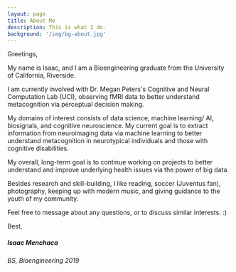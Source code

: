 ```yaml
---
layout: page
title: About Me
description: This is what I do.
background: '/img/bg-about.jpg'
---
```


Greetings,

My name is Isaac, and I am a Bioengineering graduate from the University of California, Riverside.

I am currently involved with Dr. Megan Peters's Cognitive and Neural Computation Lab (UCI), observing fMRI data to better understand metacognition via perceptual decision making.

My domains of interest consists of data science, machine learning/ AI, biosignals, and cognitive neuroscience. My current goal is to extract information from neuroimaging data via machine learning to better understand metacognition in neurotypical individuals and those with cognitive disabilities.

My overall, long-term goal is to continue working on projects to better understand and improve underlying health issues via the power of big data.

Besides research and skill-building, I like reading, soccer (Juventus fan), photography, keeping up with modern music, and giving guidance to the youth of my community.

Feel free to message about any questions, or to discuss similar interests. :)


Best,

##### Isaac Menchaca
###### BS, Bioengineering 2019

